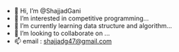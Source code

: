 - 👋 Hi, I’m @ShajjadGani
- 👀 I’m interested in competitive programming...
- 🌱 I’m currently learning data structure and algorithm...
- 💞️ I’m looking to collaborate on ...
- 📫 email : shajjadg47@gmail.com

<!---
ShajjadGani/ShajjadGani is a ✨ special ✨ repository because its `README.md` (this file) appears on your GitHub profile.
You can click the Preview link to take a look at your changes.
--->
